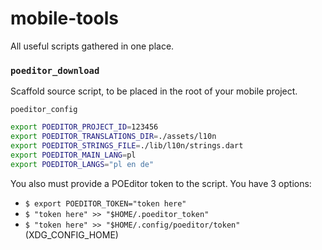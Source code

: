 # mobile-tools

All useful scripts gathered in one place.

### `poeditor_download`

Scaffold source script, to be placed in the root of your mobile project.

`poeditor_config`

```sh
export POEDITOR_PROJECT_ID=123456
export POEDITOR_TRANSLATIONS_DIR=./assets/l10n
export POEDITOR_STRINGS_FILE=./lib/l10n/strings.dart
export POEDITOR_MAIN_LANG=pl
export POEDITOR_LANGS="pl en de"
```

You also must provide a POEditor token to the script. You have 3 options:

- `$ export POEDITOR_TOKEN="token here"`
- `$ "token here" >> "$HOME/.poeditor_token"`
- `$ "token here" >> "$HOME/.config/poeditor/token"` (XDG_CONFIG_HOME)
